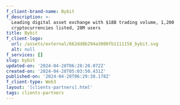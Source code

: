 ```yaml
---
f_client-brand-name: Bybit
f_description: >-
  Leading digital asset exchange with $18B trading volume, 1,200
  cryptocurrencies listed, 28M users
title: Bybit
f_client-logo:
  url: /assets/external/662dd8b294a3000fb1111158_bybit.svg
  alt: null
f_services: []
slug: bybit
updated-on: '2024-04-28T06:28:20.072Z'
created-on: '2024-04-28T05:03:50.431Z'
published-on: '2024-04-28T06:29:38.178Z'
f_client-type: Web3
layout: '[clients-partners].html'
tags: clients-partners
---
```



